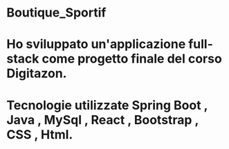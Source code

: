 # Boutique_Sportif
# Ho sviluppato un'applicazione full-stack come progetto finale del corso Digitazon.
# Tecnologie utilizzate Spring Boot , Java , MySql , React , Bootstrap , CSS , Html.
